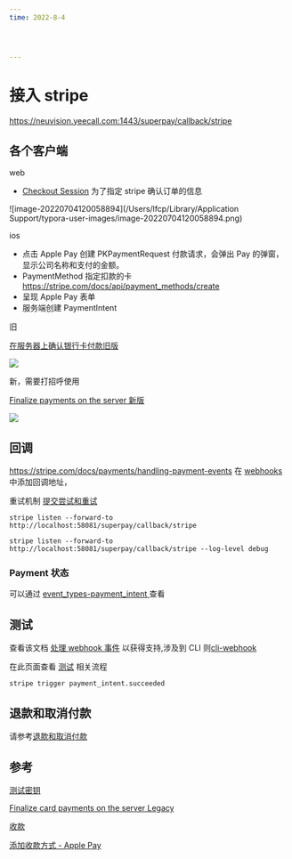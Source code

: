```yaml
---
time: 2022-8-4




---
```

# 接入 stripe

https://neuvision.yeecall.com:1443/superpay/callback/stripe

## 各个客户端

web

-  [Checkout Session](https://stripe.com/docs/api/checkout/sessions) 为了指定 stripe 确认订单的信息

![image-20220704120058894](/Users/lfcp/Library/Application Support/typora-user-images/image-20220704120058894.png)

ios 



- 点击 Apple Pay 创建 PKPaymentRequest 付款请求，会弹出 Pay 的弹窗，显示公司名称和支付的金额。
- PaymentMethod 指定扣款的卡 https://stripe.com/docs/api/payment_methods/create
- 呈现 Apple Pay 表单
- 服务端创建 PaymentIntent

旧

[在服务器上确认银行卡付款旧版](https://stripe.com/docs/payments/accept-a-payment-synchronously?platform=web)

![](https://tva1.sinaimg.cn/large/e6c9d24ely1h3vcrisl80j21pc0tcwht.jpg)

新，需要打招呼使用

[Finalize payments on the server 新版](https://stripe.com/docs/payments/finalize-payments-on-the-server)

![](https://tva1.sinaimg.cn/large/e6c9d24ely1h3vcrtngocj21b50u076d.jpg)

## 回调

https://stripe.com/docs/payments/handling-payment-events 在 [webhooks](https://dashboard.stripe.com/webhooks) 中添加回调地址，

重试机制 [提交尝试和重试](https://stripe.com/docs/webhooks/best-practices#events-and-retries)



```
stripe listen --forward-to http://localhost:58081/superpay/callback/stripe

stripe listen --forward-to http://localhost:58081/superpay/callback/stripe --log-level debug
```



### Payment 状态

可以通过 [event_types-payment_intent ](https://stripe.com/docs/api/events/types#event_types-payment_intent.succeeded)查看

## 测试

查看该文档 [处理 webhook 事件](https://stripe.com/docs/payments/handling-payment-events) 以获得支持,涉及到 CLI 则[cli-webhook](https://stripe.com/docs/webhooks/test)

在此页面查看 [测试](https://stripe.com/docs/testing#use-test-cards) 相关流程



```
stripe trigger payment_intent.succeeded
```



## 退款和取消付款

请参考[退款和取消付款](https://stripe.com/docs/refunds?locale=zh-CN)



## 参考

[测试密钥](https://stripe.com/docs/keys)

[Finalize card payments on the server Legacy](https://stripe.com/docs/payments/accept-a-payment-synchronously?platform=ios)

[收款](https://stripe.com/docs/payments/accept-a-payment?platform=web)

[添加收款方式 - Apple Pay](https://stripe.com/docs/apple-pay)